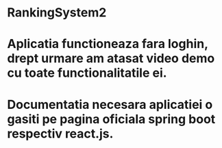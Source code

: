 # RankingSystem2

# Aplicatia functioneaza fara loghin, drept urmare am atasat video demo cu toate functionalitatile ei. 
# Documentatia necesara aplicatiei o gasiti pe pagina oficiala spring boot respectiv react.js.
